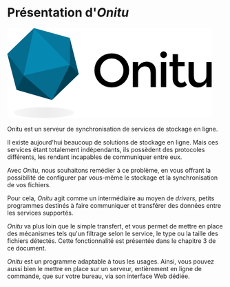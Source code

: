 # Présentation d'*Onitu*

![](imgs/logo_onitu.png)

Onitu est un serveur de synchronisation de services de stockage en ligne.

Il existe aujourd'hui beaucoup de solutions de stockage en ligne. Mais ces services étant totalement indépendants, ils possèdent des protocoles différents, les rendant incapables de communiquer entre eux.

Avec *Onitu*, nous souhaitons remédier à ce problème, en vous offrant la possibilité de configurer par vous-même le stockage et la synchronisation de vos fichiers.

Pour cela, *Onitu* agit comme un intermédiaire au moyen de *drivers*, petits programmes destinés à faire communiquer et transférer des données entre les services supportés.

*Onitu* va plus loin que le simple transfert, et vous permet de mettre en place des mécanismes tels qu'un filtrage selon le service, le type ou la taille des fichiers détectés. Cette fonctionnalité est présentée dans le chapitre 3 de ce document.

*Onitu* est un programme adaptable à tous les usages. Ainsi, vous pouvez aussi bien le mettre en place sur un serveur, entièrement en ligne de commande, que sur votre bureau, via son interface Web dédiée.
